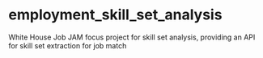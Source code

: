 employment_skill_set_analysis
=============================

White House Job JAM focus project for skill set analysis, providing an API for skill set extraction for job match
